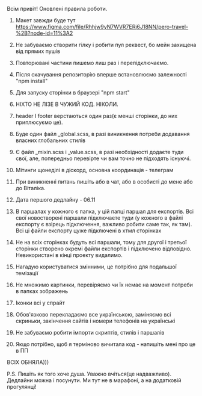 Всім привіт! Оновлені правила роботи.

1. Макет завжди буде тут
   https://www.figma.com/file/Rhhjw9yN7WVR7ERj6J18NN/pero-travel-%2B?node-id=11%3A2
2. Не забуваємо створити гілку і робити пул реквест, бо мейн захищена від прямих
   пушів
3. Повторювані частини пишемо лиш раз і перепідключаємо.
4. Після скачування репозиторію вперше встановлюємо залежності "npm install"
5. Для запуску сторінки в браузері "npm start"
6. НІХТО НЕ ЛІЗЕ В ЧУЖИЙ КОД. НІКОЛИ.
7. header I footer верстаються один раз(є менші сторінки, до них приплюсуємо
   це).
8. Буде один файл \_global.scss, в разі виникнення потреби додавання власних
   глобальних стилів
9. Є файл \_mixin.scss i \_value.scss, в разі необхідності додаєте туди свої,
   але, попередньо перевірте чи вам точно не підходять існуючі.
10. Мітинги щонеділі в діскорд, основна координація - телеграм
11. При виникненні питань пишіть або в чат, або в особисті до мене або до
    Віталіка.
12. Дата першого дедлайну - 06.11

13. В паршалах у кожного є папка, у цій папці паршал для експортів. Всі свої
    новостворені паршали підключаєте туди (у кожного в файлі експорту є взірець
    підключення, важливо робити саме так, як там). Всі ці файли експорту цуже
    підключені в хтмл сторінках
14. Не на всіх сторінках будуть всі паршали, тому для другої і третьої сторінки
    створено окремі файли експортів і підключено відповідно. Невикористані в
    кінці проекту видалимо.
15. Нагадую користуватися змінними, це потрібно для подальшої темізації
16. Не множимо картинки, перевіряємо чи їх немає на момент потреби в папках
    зображень
17. Іконки всі у спрайт
18. Обов'язково перекладаємо все українською, заміняємо всі скриньки, закінчення
    сайтів і номери телефонів на українські
19. Не забуваємо робити імпорти скриптів, стилів і паршалів
20. Якщо потрібно, щоб я терміново вичитала код - напишіть мені про це в ПП

ВСІХ ОБНЯЛА)))

P.S. Пишіть як того хоче душа. Уважно вчіться(це надважливо). Дедлайни можна і
посунути. Ми тут не в марафоні, а на додатковій прогулянці!

